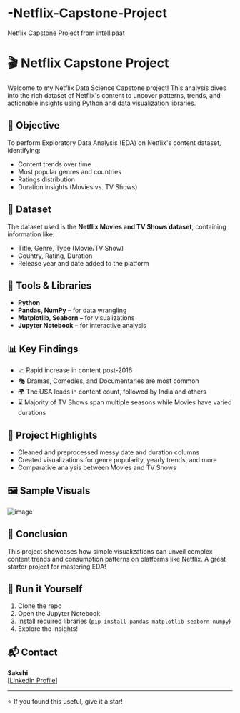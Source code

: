# -Netflix-Capstone-Project
 Netflix Capstone Project from intellipaat
# 🎬 Netflix Capstone Project

Welcome to my Netflix Data Science Capstone project! This analysis dives into the rich dataset of Netflix's content to uncover patterns, trends, and actionable insights using Python and data visualization libraries.

## 📌 Objective
To perform Exploratory Data Analysis (EDA) on Netflix's content dataset, identifying:
- Content trends over time
- Most popular genres and countries
- Ratings distribution
- Duration insights (Movies vs. TV Shows)

## 📂 Dataset
The dataset used is the **Netflix Movies and TV Shows dataset**, containing information like:
- Title, Genre, Type (Movie/TV Show)
- Country, Rating, Duration
- Release year and date added to the platform

## 🔧 Tools & Libraries
- **Python**  
- **Pandas, NumPy** – for data wrangling  
- **Matplotlib, Seaborn** – for visualizations  
- **Jupyter Notebook** – for interactive analysis

## 📊 Key Findings
- 📈 Rapid increase in content post-2016
- 🎭 Dramas, Comedies, and Documentaries are most common
- 🌍 The USA leads in content count, followed by India and others
- ⌛ Majority of TV Shows span multiple seasons while Movies have varied durations

## 📎 Project Highlights
- Cleaned and preprocessed messy date and duration columns
- Created visualizations for genre popularity, yearly trends, and more
- Comparative analysis between Movies and TV Shows

## 🖼️ Sample Visuals
![image](https://github.com/user-attachments/assets/6cfc8602-ee3a-4a21-bed1-9843e3934b84)


## 🧠 Conclusion
This project showcases how simple visualizations can unveil complex content trends and consumption patterns on platforms like Netflix. A great starter project for mastering EDA!

## 🚀 Run it Yourself
1. Clone the repo
2. Open the Jupyter Notebook
3. Install required libraries (`pip install pandas matplotlib seaborn numpy`)
4. Explore the insights!

## 📬 Contact
**Sakshi**  
[[LinkedIn Profile](https://www.linkedin.com/in/sakshi-srivastava-59a3b3313/)] 

---

⭐ If you found this useful, give it a star!

